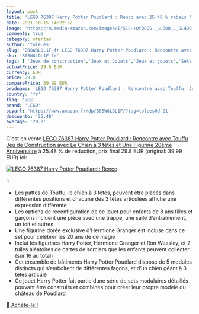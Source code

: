 ```yaml
---
layout: post
title: 'LEGO 76387 Harry Potter Poudlard : Renco avec 25.48 % rabais '
date: 2021-10-15 14:22:52
image: 'https://m.media-amazon.com/images/I/51C-+QtQ8OS._SL500_._SL400_.jpg'
comments: true
category: ofertas
author: 'tole.es'
slug: 'B08W8LDL1F-fr LEGO 76387 Harry Potter Poudlard : Rencontre avec Touffu...'
sku: 'B08W8LDL1F-fr'
tags: [ 'Jeux de construction','Jeux et Jouets','Jeux et jouets','Sets de jeux de construction','lego', ]
actualPrice: 29.8 EUR
currency: EUR
price: 29.8
comparePrice: 39.99 EUR
prodname: 'LEGO 76387 Harry Potter Poudlard : Rencontre avec Touffu  Jeu de Construction avec Le Chien à 3 têtes et Une Figurine 20ème Anniversaire'
country: 'fr'
flag: '🇫🇷'
brand: 'LEGO'
buyurl: 'https://www.amazon.fr/dp/B08W8LDL1F/?tag=tolees0d-21'
descuento: '25.48'
average: '29.8'
---
```


C'est en vente [LEGO 76387 Harry Potter Poudlard : Rencontre avec Touffu  Jeu de Construction avec Le Chien à 3 têtes et Une Figurine 20ème Anniversaire](https://www.amazon.fr/dp/B08W8LDL1F/?tag=tolees0d-21)  à  25.48 % de réduction, prix final  29.8 EUR (original: 39.99 EUR) ici:

[![LEGO 76387 Harry Potter Poudlard : Renco](https://m.media-amazon.com/images/I/51C-+QtQ8OS._SL500_._SL400_.jpg)](https://www.amazon.fr/dp/B08W8LDL1F/?tag=tolees0d-21)

ℹ️:

- Les pattes de Touffu, le chien à 3 têtes, peuvent être placés dans différentes positions et chacune des 3 têtes articulées affiche une expression différente
- Les options de reconfiguration de ce jouet pour enfants de 8 ans filles et garçons incluent une pièce avec une trappe, une salle d’entraînement, un toit et autres
- Une figurine dorée exclusive d’Hermione Granger est incluse dans ce set pour célébrer les 20 ans de de magie
- Inclut les figurines Harry Potter, Hermione Granger et Ron Weasley, et 2 tuiles aléatoires de cartes de sorciers que les enfants peuvent collecter (sur 16 au total)
- Cet ensemble de bâtiments Harry Potter Poudlard dispose de 5 modules distincts qui s’emboîtent de différentes façons, et d’un chien géant à 3 têtes articulé
- Ce jouet Harry Potter fait partie dune série de sets modulaires détaillés pouvant être construits et combinés pour créer leur propre modèle du château de Poudlard

[🛒 Achète-le!!](https://www.amazon.fr/dp/B08W8LDL1F/?tag=tolees0d-21)
